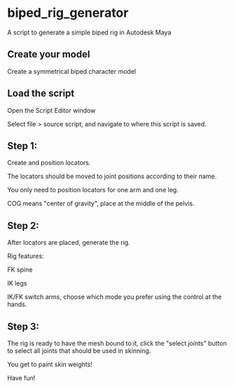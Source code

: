 # biped_rig_generator
A script to generate a simple biped rig in Autodesk Maya

## Create your model
Create a symmetrical biped character model

## Load the script
Open the Script Editor window

Select file > source script, and navigate to where this script is saved. 

## Step 1: 
Create and position locators. 

The locators should be moved to joint positions according to their name. 

You only need to position locators for one arm and one leg.

COG means "center of gravity", place at the middle of the pelvis. 

## Step 2: 
After locators are placed, generate the rig. 

Rig features:

FK spine

IK legs

IK/FK switch arms, choose which mode you prefer using the control at the hands. 

## Step 3: 
The rig is ready to have the mesh bound to it, click the "select joints" button to select all joints that should be used in skinning. 

You get to paint skin weights!

Have fun!
